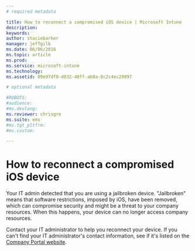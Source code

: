 ```yaml
---
# required metadata

title: How to reconnect a compromised iOS device | Microsoft Intune
description:
keywords:
author: staciebarker
manager: jeffgilb
ms.date: 06/06/2016
ms.topic: article
ms.prod:
ms.service: microsoft-intune
ms.technology:
ms.assetid: 09e97df0-d032-48ff-ab8a-8c2c4ec29897

# optional metadata

#ROBOTS:
#audience:
#ms.devlang:
ms.reviewer: chrisgre
ms.suite: ems
#ms.tgt_pltfrm:
#ms.custom:

---
```


# How to reconnect a compromised iOS device
Your IT admin detected that you are using a jailbroken device. "Jailbroken" means that software restrictions, imposed by iOS, have been removed, which can compromise security and might be a threat to your company resources. When this happens, your device can no longer access company resources.

Contact your IT administrator to help you reconnect your device. If you can't find your IT administrator's contact information, see if it's listed on the [Company Portal website](http://portal.manage.microsoft.com).

